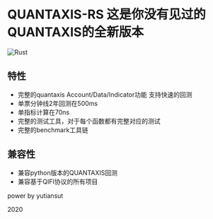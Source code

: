 # QUANTAXIS-RS 这是你没有见过的QUANTAXIS的全新版本


![Rust](https://github.com/yutiansut/quantaxis-rs/workflows/Rust/badge.svg)

## 特性
- 完整的quantaxis Account/Data/Indicator功能 支持快速的回测
- 单票分钟线2年回测在500ms
- 单指标计算在70ns
- 完整的测试工具，对于每个函数都有完整对应的测试
- 完整的benchmark工具链

## 兼容性

- 兼容python版本的QUANTAXIS回测
- 兼容基于QIFI协议的所有项目


power by yutiansut

2020
